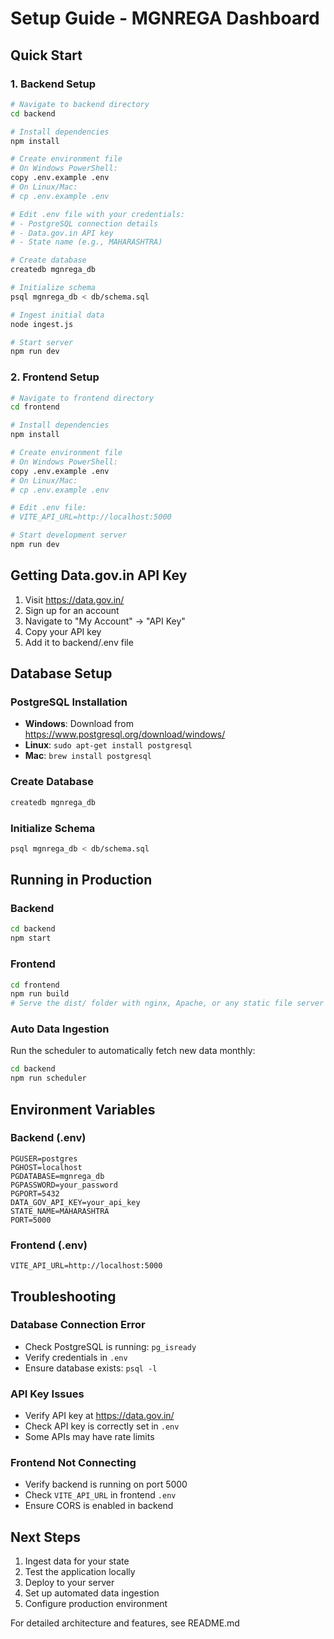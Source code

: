 # Setup Guide - MGNREGA Dashboard

## Quick Start

### 1. Backend Setup

```bash
# Navigate to backend directory
cd backend

# Install dependencies
npm install

# Create environment file
# On Windows PowerShell:
copy .env.example .env
# On Linux/Mac:
# cp .env.example .env

# Edit .env file with your credentials:
# - PostgreSQL connection details
# - Data.gov.in API key
# - State name (e.g., MAHARASHTRA)

# Create database
createdb mgnrega_db

# Initialize schema
psql mgnrega_db < db/schema.sql

# Ingest initial data
node ingest.js

# Start server
npm run dev
```

### 2. Frontend Setup

```bash
# Navigate to frontend directory
cd frontend

# Install dependencies
npm install

# Create environment file
# On Windows PowerShell:
copy .env.example .env
# On Linux/Mac:
# cp .env.example .env

# Edit .env file:
# VITE_API_URL=http://localhost:5000

# Start development server
npm run dev
```

## Getting Data.gov.in API Key

1. Visit https://data.gov.in/
2. Sign up for an account
3. Navigate to "My Account" → "API Key"
4. Copy your API key
5. Add it to backend/.env file

## Database Setup

### PostgreSQL Installation
- **Windows**: Download from https://www.postgresql.org/download/windows/
- **Linux**: `sudo apt-get install postgresql`
- **Mac**: `brew install postgresql`

### Create Database
```bash
createdb mgnrega_db
```

### Initialize Schema
```bash
psql mgnrega_db < db/schema.sql
```

## Running in Production

### Backend
```bash
cd backend
npm start
```

### Frontend
```bash
cd frontend
npm run build
# Serve the dist/ folder with nginx, Apache, or any static file server
```

### Auto Data Ingestion
Run the scheduler to automatically fetch new data monthly:
```bash
cd backend
npm run scheduler
```

## Environment Variables

### Backend (.env)
```
PGUSER=postgres
PGHOST=localhost
PGDATABASE=mgnrega_db
PGPASSWORD=your_password
PGPORT=5432
DATA_GOV_API_KEY=your_api_key
STATE_NAME=MAHARASHTRA
PORT=5000
```

### Frontend (.env)
```
VITE_API_URL=http://localhost:5000
```

## Troubleshooting

### Database Connection Error
- Check PostgreSQL is running: `pg_isready`
- Verify credentials in `.env`
- Ensure database exists: `psql -l`

### API Key Issues
- Verify API key at https://data.gov.in/
- Check API key is correctly set in `.env`
- Some APIs may have rate limits

### Frontend Not Connecting
- Verify backend is running on port 5000
- Check `VITE_API_URL` in frontend `.env`
- Ensure CORS is enabled in backend

## Next Steps

1. Ingest data for your state
2. Test the application locally
3. Deploy to your server
4. Set up automated data ingestion
5. Configure production environment

For detailed architecture and features, see README.md

